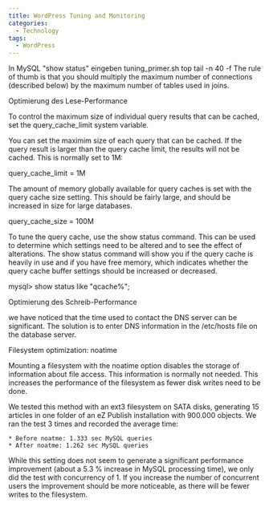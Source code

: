 ```yaml
---
title: WordPress Tuning and Monitoring
categories:
  - Technology
tags:
  - WordPress
---
```

In MySQL "show status" eingeben
tuning_primer.sh
top
tail -n 40 -f
The rule of thumb is that you should multiply the maximum number of connections (described below) by the maximum number of tables used in joins.

Optimierung des Lese-Performance

To control the maximum size of individual query results that can be cached, set the query_cache_limit system variable.

You can set the maximim size of each query that can be cached. If the query result is larger than the query cache limit, the results will not be cached. This is normally set to 1M:

query_cache_limit = 1M

The amount of memory globally available for query caches is set with the query cache size setting. This should be fairly large, and should be increased in size for large databases.

query_cache_size = 100M

To tune the query cache, use the show status command. This can be used to determine which settings need to be altered and to see the effect of alterations. The show status command will show you if the query cache is heavily in use and if you have free memory, which indicates whether the query cache buffer settings should be increased or decreased.

mysql> show status like "qcache%";

Optimierung des Schreib-Performance

we have noticed that the time used to contact the DNS server can be significant.
The solution is to enter DNS information in the /etc/hosts file on the database server.

Filesystem optimization: noatime

Mounting a filesystem with the noatime option disables the storage of information about file access. This information is normally not needed. This increases the performance of the filesystem as fewer disk writes need to be done.

We tested this method with an ext3 filesystem on SATA disks, generating 15 articles in one folder of an eZ Publish installation with 900.000 objects. We ran the test 3 times and recorded the average time:

    * Before noatme: 1.333 sec MySQL queries
    * After noatme: 1.262 sec MySQL queries

While this setting does not seem to generate a significant performance improvement (about a 5.3 % increase in MySQL processing time), we only did the test with concurrency of 1. If you increase the number of concurrent users the improvement should be more noticeable, as there will be fewer writes to the filesystem.